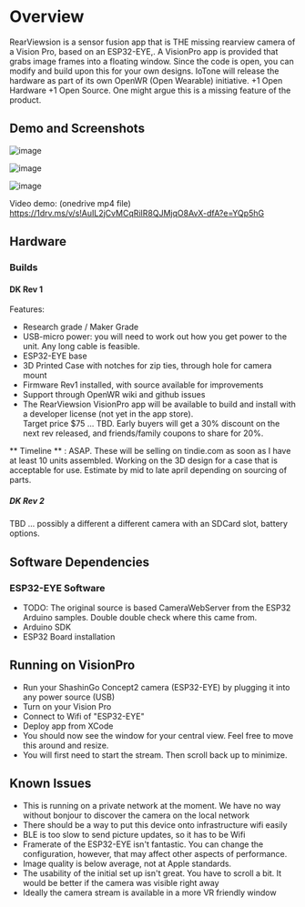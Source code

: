 # Overview

RearViewsion is a sensor fusion app that is THE missing rearview camera of a Vision Pro, based on an ESP32-EYE,.  A VisionPro app is provided that grabs image frames into a floating window.  Since the code is open, you can modify and build upon this for your own designs.  IoTone will release the hardware as part of its own OpenWR (Open Wearable) initiative.  +1 Open Hardware +1 Open Source.  One might argue this is a missing feature of the product.

## Demo and Screenshots

![image](https://github.com/IoTone/ShashinGo/assets/64202/dd890f04-446e-4dca-bb1e-f8348b219b3a)

![image](https://github.com/IoTone/ShashinGo/assets/64202/d64021eb-922c-473a-b9ee-e269f738b4b9)


![image](https://github.com/IoTone/ShashinGo/assets/64202/9448e5ce-ba10-41fb-b1be-e2000d67c881)

Video demo: (onedrive mp4 file) https://1drv.ms/v/s!AuIL2jCvMCqRiIR8QJMjqO8AvX-dfA?e=YQp5hG


## Hardware

### Builds

#### DK Rev 1

Features:

- Research grade / Maker Grade
- USB-micro power: you will need to work out how you get power to the unit.  Any long cable is feasible.
- ESP32-EYE base
- 3D Printed Case with notches for zip ties, through hole for camera mount
- Firmware Rev1 installed, with source available for improvements
- Support through OpenWR wiki and github issues
- The RearViewsion VisionPro app will be available to build and install with a developer license (not yet in the app store).  
Target price $75 ... TBD.  Early buyers will get a 30% discount on the next rev released, and friends/family coupons to share for 20%.

** Timeline ** : ASAP.   These will be selling on tindie.com as soon as I have at least 10 units assembled.  Working on the 3D design for a case that is acceptable for use.  Estimate by mid to late april depending on sourcing of parts.

##### DK Rev 2

TBD ... possibly a different a different camera with an SDCard slot, battery options.

## Software Dependencies

### ESP32-EYE Software

- TODO: The original source is based CameraWebServer from the ESP32 Arduino samples.  Double double check where this came from.
- Arduino SDK
- ESP32 Board installation

## Running on VisionPro

- Run your ShashinGo Concept2 camera (ESP32-EYE) by plugging it into any power source (USB)
- Turn on your Vision Pro
- Connect to Wifi of "ESP32-EYE"
- Deploy app from XCode
- You should now see the window for your central view.  Feel free to move this around and resize.
- You will first need to start the stream.  Then scroll back up to minimize.

## Known Issues

- This is running on a private network at the moment.  We have no way without bonjour to discover the camera on the local network
- There should be a way to put this device onto infrastructure wifi easily
- BLE is too slow to send picture updates, so it has to be Wifi
- Framerate of the ESP32-EYE isn't fantastic.  You can change the configuration, however, that may affect other aspects of performance.
- Image quality is below average, not at Apple standards.
- The usability of the initial set up isn't great.  You have to scroll a bit.  It would be better if the camera was visible right away
- Ideally the camera stream is available in a more VR friendly window
